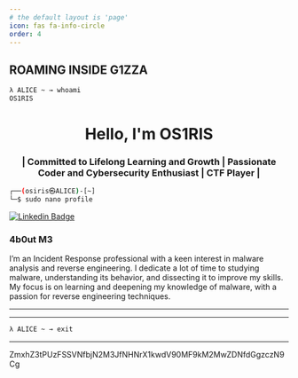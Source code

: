 ```yaml
---
# the default layout is 'page'
icon: fas fa-info-circle
order: 4
---
```


## ROAMING INSIDE G1ZZA

```bash
λ ALICE ~ → whoami
OS1RIS
```

<h1 align="center">Hello, I'm OS1RIS</h1>
<h3 align="center">| Committed to Lifelong Learning and Growth | Passionate Coder and Cybersecurity Enthusiast | CTF Player |</h3>

```bash
┌──(osiris㉿ALICE)-[~]
└─$ sudo nano profile
```

[![Linkedin Badge](https://img.shields.io/badge/-LinkedIn-0e76a8?style=flat-square&logo=Linkedin&logoColor=white)](https://linkedin.com/in/najiyholdingtheankh)

### 4b0ut M3

I’m an Incident Response professional with a keen interest in malware analysis and reverse engineering. I dedicate a lot of time to studying malware, understanding its behavior, and dissecting it to improve my skills. My focus is on learning and deepening my knowledge of malware, with a passion for reverse engineering techniques.

---

<script src="https://cyberdefenders.org/p/os1ris/badge"></script>

---

```bash
λ ALICE ~ → exit
```

---

ZmxhZ3tPUzFSSVNfbjN2M3JfNHNrX1kwdV90MF9kM2MwZDNfdGgzczN9Cg
